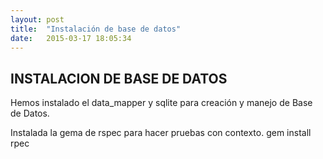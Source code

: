 ```yaml
---
layout: post
title:  "Instalación de base de datos"
date:   2015-03-17 18:05:34
---
```


## __INSTALACION DE BASE DE DATOS__

Hemos instalado el data_mapper y sqlite para creación y manejo de Base de Datos.

Instalada la gema de rspec para hacer pruebas con contexto.
	gem install rpec